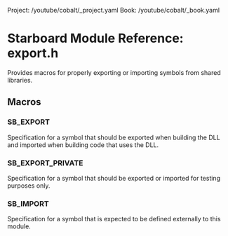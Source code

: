 Project: /youtube/cobalt/_project.yaml
Book: /youtube/cobalt/_book.yaml

# Starboard Module Reference: export.h

Provides macros for properly exporting or importing symbols from shared
libraries.

## Macros ##

### SB_EXPORT ###

Specification for a symbol that should be exported when building the DLL and
imported when building code that uses the DLL.

### SB_EXPORT_PRIVATE ###

Specification for a symbol that should be exported or imported for testing
purposes only.

### SB_IMPORT ###

Specification for a symbol that is expected to be defined externally to this
module.
